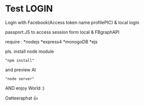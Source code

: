 # Test LOGIN

Login with Facebook(Access token name profilePIC) & local login

passport.JS  to access session form local & FBgraphAPI

require : 
*nodejs 
*express4
*monogoDB
*ejs

pls. install node module

	"npm install" 

and preview At

	"node server"

AND enjoy World :)

Oatteeraphat :+1:
